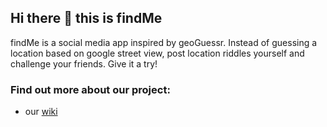## Hi there 👋 this is findMe

findMe is a social media app inspired by geoGuessr. Instead of guessing a location based on google street view, post location riddles yourself and challenge your friends. Give it a try!

### Find out more about our project:
- our [wiki](https://github.com/uzh-ase-fs24/workspace/wiki)

<!--

**Here are some ideas to get you started:**

🙋‍♀️ A short introduction - what is your organization all about?
🌈 Contribution guidelines - how can the community get involved?
👩‍💻 Useful resources - where can the community find your docs? Is there anything else the community should know?
🍿 Fun facts - what does your team eat for breakfast?
🧙 Remember, you can do mighty things with the power of [Markdown](https://docs.github.com/github/writing-on-github/getting-started-with-writing-and-formatting-on-github/basic-writing-and-formatting-syntax)
-->

